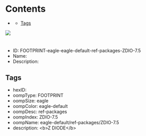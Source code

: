 



Contents
========

* [](#)
	* [Tags](#tags)
  
![][im]
# 

- ID: FOOTPRINT-eagle-eagle-default-ref-packages-ZDIO-7.5
- Name: 
- Description: 

## Tags

- hexID: 
- oompType: FOOTPRINT
- oompSize: eagle
- oompColor: eagle-default
- oompDesc: ref-packages
- oompIndex: ZDIO-7.5
- oompName: eagle-default/ref-packages/ZDIO-7.5
- description: &lt;b&gt;Z DIODE&lt;/b&gt;



[im]: image.png
